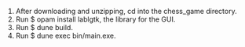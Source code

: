 1. After downloading and unzipping, cd into the chess_game directory.
2. Run $ opam install lablgtk, the library for the GUI.
3. Run $ dune build.
4. Run $ dune exec bin/main.exe.
